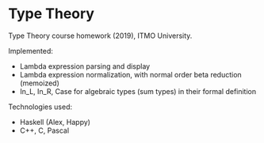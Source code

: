 # Type Theory
Type Theory course homework (2019), ITMO University.

Implemented:
* Lambda expression parsing and display
* Lambda expression normalization, with normal order beta reduction (memoized)
* In_L, In_R, Case for algebraic types (sum types) in their formal definition

Technologies used:
* Haskell (Alex, Happy)
* C++, C, Pascal
